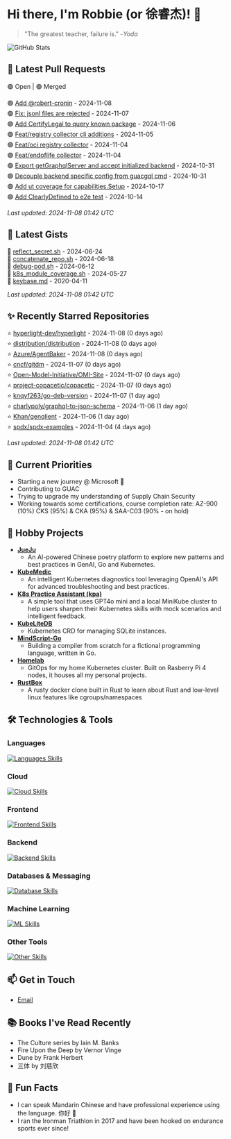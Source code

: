 # Hi there, I'm Robbie (or 徐睿杰)! 👋

> "The greatest teacher, failure is." -_Yoda_

![GitHub Stats](https://github-readme-stats.vercel.app/api?username=robert-cronin&show_icons=true&theme=radical)

<!-- START_SECTION:prs -->
## 🔄 Latest Pull Requests

🟢 Open | 🟣 Merged

🟢 [Add @robert-cronin](https://github.com/cncf/gitdm/pull/534) - 2024-11-08<br>
🟢 [Fix: jsonl files are rejected](https://github.com/guacsec/guac/pull/2266) - 2024-11-07<br>
🟣 [Add CertifyLegal to query known package](https://github.com/guacsec/guac/pull/2254) - 2024-11-06<br>
🟢 [Feat/registry collector cli additions](https://github.com/guacsec/guac/pull/2241) - 2024-11-05<br>
🟣 [Feat/oci registry collector](https://github.com/guacsec/guac/pull/2185) - 2024-11-04<br>
🟣 [Feat/endoflife collector](https://github.com/guacsec/guac/pull/2215) - 2024-11-04<br>
🟢 [Export getGraphqlServer and accept initialized backend](https://github.com/guacsec/guac/pull/2243) - 2024-10-31<br>
🟢 [Decouple backend specific config from guacgql cmd](https://github.com/guacsec/guac/pull/2247) - 2024-10-31<br>
🟣 [Add ut coverage for capabilities.Setup](https://github.com/kubernetes/kubernetes/pull/125395) - 2024-10-17<br>
🟣 [Add ClearlyDefined to e2e test](https://github.com/guacsec/guac/pull/2168) - 2024-10-14<br>

*Last updated: 2024-11-08 01:42 UTC*<!-- END_SECTION:prs -->

<!-- START_SECTION:gists -->
## 📜 Latest Gists

📜 [reflect_secret.sh](https://gist.github.com/robert-cronin/c4df6777ba61bacd45a4bd67b5ea5b34) - 2024-06-24<br>
📜 [concatenate_repo.sh](https://gist.github.com/robert-cronin/02215e61893d6616fc0d269e829b50ed) - 2024-06-18<br>
📜 [debug-pod.sh](https://gist.github.com/robert-cronin/0a76a112fe444bccd50cb7ac56e8b1b5) - 2024-06-12<br>
📜 [k8s_module_coverage.sh](https://gist.github.com/robert-cronin/150e3044b916ebe597478b1294f97da8) - 2024-05-27<br>
📜 [keybase.md](https://gist.github.com/robert-cronin/a8474252ac7483f7c1de43dd8a7308e3) - 2020-04-11<br>

*Last updated: 2024-11-08 01:42 UTC*<!-- END_SECTION:gists -->

<!-- START_SECTION:starred -->
## ✨ Recently Starred Repositories

⭐ [hyperlight-dev/hyperlight](https://github.com/hyperlight-dev/hyperlight) - 2024-11-08 (0 days ago)<br>
⭐ [distribution/distribution](https://github.com/distribution/distribution) - 2024-11-08 (0 days ago)<br>
⭐ [Azure/AgentBaker](https://github.com/Azure/AgentBaker) - 2024-11-08 (0 days ago)<br>
⭐ [cncf/gitdm](https://github.com/cncf/gitdm) - 2024-11-07 (0 days ago)<br>
⭐ [Open-Model-Initiative/OMI-Site](https://github.com/Open-Model-Initiative/OMI-Site) - 2024-11-07 (0 days ago)<br>
⭐ [project-copacetic/copacetic](https://github.com/project-copacetic/copacetic) - 2024-11-07 (0 days ago)<br>
⭐ [knqyf263/go-deb-version](https://github.com/knqyf263/go-deb-version) - 2024-11-07 (1 day ago)<br>
⭐ [charlypoly/graphql-to-json-schema](https://github.com/charlypoly/graphql-to-json-schema) - 2024-11-06 (1 day ago)<br>
⭐ [Khan/genqlient](https://github.com/Khan/genqlient) - 2024-11-06 (1 day ago)<br>
⭐ [spdx/spdx-examples](https://github.com/spdx/spdx-examples) - 2024-11-04 (4 days ago)<br>

*Last updated: 2024-11-08 01:42 UTC*<!-- END_SECTION:starred -->

## 🔭 Current Priorities

- Starting a new journey @ Microsoft 🚀
- Contributing to GUAC
- Trying to upgrade my understanding of Supply Chain Security
- Working towards some certifications, course completion rate: AZ-900 (10%) CKS (95%) & CKA (95%) & SAA-C03 (90% - on hold)

## 🚀 Hobby Projects

- [**JueJu**](https://github.com/robert-cronin/jueju)
  - An AI-powered Chinese poetry platform to explore new patterns and best practices in GenAI, Go and Kubernetes.
- [**KubeMedic**](https://github.com/robert-cronin/kubemedic)
  - An intelligent Kubernetes diagnostics tool leveraging OpenAI's API for advanced troubleshooting and best practices.
- [**K8s Practice Assistant (kpa)**](https://github.com/robert-cronin/kpa)
  - A simple tool that uses GPT4o mini and a local MiniKube cluster to help users sharpen their Kubernetes skills with mock scenarios and intelligent feedback.
- [**KubeLiteDB**](https://github.com/robert-cronin/KubeLiteDB)
  - Kubernetes CRD for managing SQLite instances.
- [**MindScript-Go**](https://github.com/robert-cronin/mindscript-go)
  - Building a compiler from scratch for a fictional programming language, written in Go.
- [**Homelab**](https://github.com/robert-cronin/homelab)
  - GitOps for my home Kubernetes cluster. Built on Rasberry Pi 4 nodes, it houses all my personal projects.
- [**RustBox**](https://github.com/robert-cronin/rust-box)
  - A rusty docker clone built in Rust to learn about Rust and low-level linux features like cgroups/namespaces

## 🛠️ Technologies & Tools

### Languages

[![Languages Skills](https://skillicons.dev/icons?i=go,typescript,python,bash)](https://skillicons.dev)

### Cloud

[![Cloud Skills](https://skillicons.dev/icons?i=kubernetes,aws,linux,terraform,githubactions,jenkins)](https://skillicons.dev)

### Frontend

[![Frontend Skills](https://skillicons.dev/icons?i=mui,react,redux,figma,styledcomponents,nextjs,vite,css,html,ts)](https://skillicons.dev)

### Backend

[![Backend Skills](https://skillicons.dev/icons?i=nodejs,fastapi,express,postgres,python)](https://skillicons.dev)

### Databases & Messaging

[![Database Skills](https://skillicons.dev/icons?i=mongodb,postgresql,mysql,redis,rabbitmq,kafka)](https://skillicons.dev)

### Machine Learning

[![ML Skills](https://skillicons.dev/icons?i=tensorflow,elasticsearch,pytorch,opencv)](https://skillicons.dev)

### Other Tools

[![Other Skills](https://skillicons.dev/icons?i=vscode,git,docker,jest,cypress,grafana,prometheus,bash)](https://skillicons.dev)

## 📫 Get in Touch

- [Email](mailto:robert.cronin@uqconnect.edu.au)

## 📚 Books I've Read Recently

- The Culture series by Iain M. Banks
- Fire Upon the Deep by Vernor Vinge
- Dune by Frank Herbert
- 三体 by 刘慈欣

## 🌟 Fun Facts

- I can speak Mandarin Chinese and have professional experience using the language. 你好 👋
- I ran the Ironman Triathlon in 2017 and have been hooked on endurance sports ever since!
